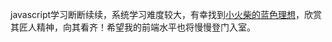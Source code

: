 
javascript学习断断续续，系统学习难度较大，有幸找到[小火柴的蓝色理想](http://www.cnblogs.com/xiaohuochai/)，欣赏其匠人精神，向其看齐！希望我的前端水平也将慢慢登门入室。

